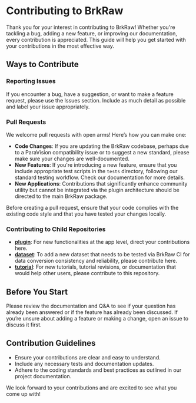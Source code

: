 # Contributing to BrkRaw

Thank you for your interest in contributing to BrkRaw! Whether you're tackling a bug, adding a new feature, or improving our documentation, every contribution is appreciated. This guide will help you get started with your contributions in the most effective way.

## Ways to Contribute

### Reporting Issues

If you encounter a bug, have a suggestion, or want to make a feature request, please use the Issues section. Include as much detail as possible and label your issue appropriately.

### Pull Requests

We welcome pull requests with open arms! Here’s how you can make one:

- **Code Changes**: If you are updating the BrkRaw codebase, perhaps due to a ParaVision compatibility issue or to suggest a new standard, please make sure your changes are well-documented. 
- **New Features**: If you're introducing a new feature, ensure that you include appropriate test scripts in the `tests` directory, following our standard testing workflow. Check our documentation for more details.
- **New Applications**: Contributions that significantly enhance community utility but cannot be integrated via the plugin architecture should be directed to the main BrkRaw package.

Before creating a pull request, ensure that your code complies with the existing code style and that you have tested your changes locally.

### Contributing to Child Repositories

- **[plugin](../brkraw-plugin)**: For new functionalities at the app level, direct your contributions here.
- **[dataset](../brkraw-dataset)**: To add a new dataset that needs to be tested via BrkRaw CI for data conversion consistency and reliability, please contribute here.
- **[tutorial](../brkraw-tutorial)**: For new tutorials, tutorial revisions, or documentation that would help other users, please contribute to this repository.

## Before You Start

Please review the documentation and Q&A to see if your question has already been answered or if the feature has already been discussed. If you’re unsure about adding a feature or making a change, open an issue to discuss it first.

## Contribution Guidelines

- Ensure your contributions are clear and easy to understand.
- Include any necessary tests and documentation updates.
- Adhere to the coding standards and best practices as outlined in our project documentation.

We look forward to your contributions and are excited to see what you come up with!